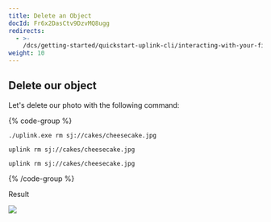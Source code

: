 ```yaml
---
title: Delete an Object
docId: Fr6x2DasCtv9DzvMQ8ugg
redirects:
  - >-
    /dcs/getting-started/quickstart-uplink-cli/interacting-with-your-first-object/delete-an-object
weight: 10
---
```


## Delete our object

Let's delete our photo with the following command:

{% code-group %}

```windows
./uplink.exe rm sj://cakes/cheesecake.jpg
```

```macos
uplink rm sj://cakes/cheesecake.jpg
```

```linux
uplink rm sj://cakes/cheesecake.jpg
```

{% /code-group %}

Result

![](https://link.storjshare.io/raw/jua7rls6hkx5556qfcmhrqed2tfa/docs/images/S3cXDL76beDFiDktMTcDU_deleteobject.png)
